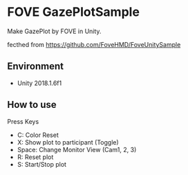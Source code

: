 # FOVE GazePlotSample
Make GazePlot by FOVE in Unity.

fecthed from https://github.com/FoveHMD/FoveUnitySample

## Environment
* Unity 2018.1.6f1

## How to use
Press Keys
* C: Color Reset
* X: Show plot to  participant (Toggle)
* Space: Change Monitor View (Cam1, 2, 3)
* R: Reset plot
* S: Start/Stop plot
